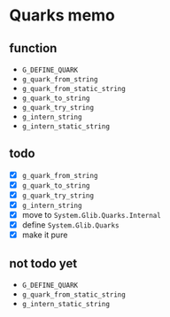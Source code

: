 Quarks memo
===========

function
--------

* `G_DEFINE_QUARK`
* `g_quark_from_string`
* `g_quark_from_static_string`
* `g_quark_to_string`
* `g_quark_try_string`
* `g_intern_string`
* `g_intern_static_string`

todo
----

* [x] `g_quark_from_string`
* [x] `g_quark_to_string`
* [x] `g_quark_try_string`
* [x] `g_intern_string`
* [x] move to `System.Glib.Quarks.Internal`
* [x] define `System.Glib.Quarks`
* [x] make it pure

not todo yet
------------

* `G_DEFINE_QUARK`
* `g_quark_from_static_string`
* `g_intern_static_string`
